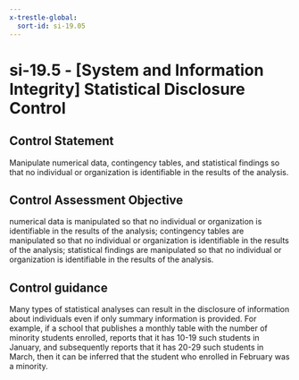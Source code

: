 ```yaml
---
x-trestle-global:
  sort-id: si-19.05
---
```


# si-19.5 - \[System and Information Integrity\] Statistical Disclosure Control

## Control Statement

Manipulate numerical data, contingency tables, and statistical findings so that no individual or organization is identifiable in the results of the analysis.

## Control Assessment Objective

numerical data is manipulated so that no individual or organization is identifiable in the results of the analysis;
contingency tables are manipulated so that no individual or organization is identifiable in the results of the analysis;
statistical findings are manipulated so that no individual or organization is identifiable in the results of the analysis.

## Control guidance

Many types of statistical analyses can result in the disclosure of information about individuals even if only summary information is provided. For example, if a school that publishes a monthly table with the number of minority students enrolled, reports that it has 10-19 such students in January, and subsequently reports that it has 20-29 such students in March, then it can be inferred that the student who enrolled in February was a minority.
